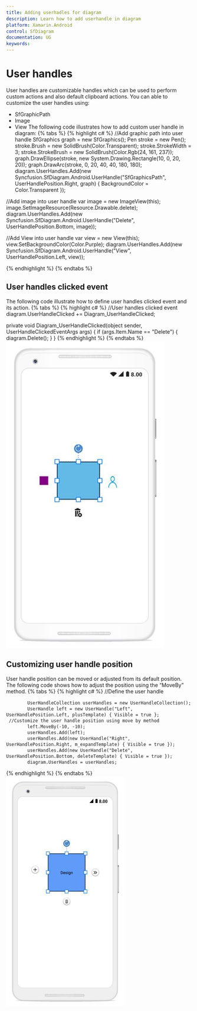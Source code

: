 ```yaml
---
title: Adding userhadles for diagram
description: Learn how to add userhandle in diagram
platform: Xamarin.Android
control: SfDiagram
documentation: UG
keywords: 
---
```

# User handles
User handles are customizable handles which can be used to perform custom actions and also default clipboard actions. You can able to customize the user handles using:
* SfGraphicPath
* Image
* View
The following code illustrates how to add custom user handle in diagram:
{% tabs %}
{% highlight c# %}
//Add graphic path into user handle
SfGraphics graph = new SfGraphics();
Pen stroke = new Pen();
stroke.Brush = new SolidBrush(Color.Transparent);
stroke.StrokeWidth = 3;
stroke.StrokeBrush = new SolidBrush(Color.Rgb(24, 161, 237));
graph.DrawEllipse(stroke, new System.Drawing.Rectangle(10, 0, 20, 20));
graph.DrawArc(stroke, 0, 20, 40, 40, 180, 180);
diagram.UserHandles.Add(new Syncfusion.SfDiagram.Android.UserHandle("SfGraphicsPath", UserHandlePosition.Right, graph) { BackgroundColor = Color.Transparent });

//Add image into user handle
var image = new ImageView(this);
image.SetImageResource(Resource.Drawable.delete);
diagram.UserHandles.Add(new Syncfusion.SfDiagram.Android.UserHandle("Delete", UserHandlePosition.Bottom, image));

//Add View into user handle
var view = new View(this);
view.SetBackgroundColor(Color.Purple);
diagram.UserHandles.Add(new Syncfusion.SfDiagram.Android.UserHandle("View", UserHandlePosition.Left, view));


{% endhighlight %}
{% endtabs %}

## User handles clicked event
The following code illustrate how to define user handles clicked event and its action.
{% tabs %}
{% highlight c# %}
//User handles clicked event
diagram.UserHandleClicked += Diagram_UserHandleClicked;

private void Diagram_UserHandleClicked(object sender, UserHandleClickedEventArgs args)
{
    if (args.Item.Name == "Delete")
    {
        diagram.Delete();
    }
}
{% endhighlight %}
{% endtabs %}
![Userhandle](Userhandle_images/Userhandle_img1.jpeg)

## Customizing user handle position
User handle position can be moved or adjusted from its default position. The following code shows how to adjust the position using the “MoveBy” method.
{% tabs %}
{% highlight c# %}
     //Define the user handle 

            UserHandleCollection userHandles = new UserHandleCollection();
            UserHandle left = new UserHandle("Left", UserHandlePosition.Left, plusTemplate) { Visible = true };
     //Customize the user handle position using move by method
            left.MoveBy(-10, -10);
            userHandles.Add(left);
            userHandles.Add(new UserHandle("Right", UserHandlePosition.Right, m_expandTemplate) { Visible = true });
            userHandles.Add(new UserHandle("Delete", UserHandlePosition.Bottom, deleteTemplate) { Visible = true });
            diagram.UserHandles = userHandles;
{% endhighlight %}
{% endtabs %}
![customize user handle position](Userhandle_images/Userhandle_img2.jpeg)

